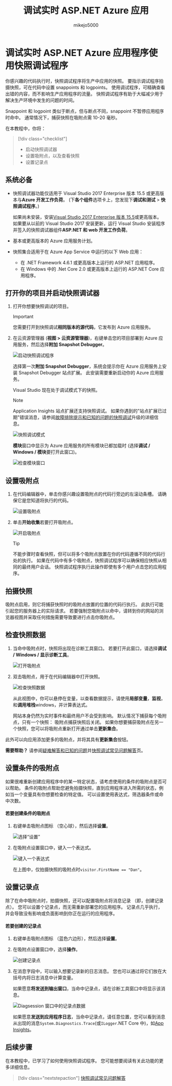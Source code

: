 ﻿---
title: 调试实时 ASP.NET Azure 应用
description: 了解如何设置吸附点和查看快照调试程序的快照。
ms.custom: mvc
ms.date: 03/16/2018
ms.technology: vs-ide-debug
ms.topic: conceptual
helpviewer_keywords:
- debugger
ms.assetid: adb22512-4d4d-40e5-9564-1af421b7087e
author: mikejo5000
ms.author: mikejo
manager: douge
ms.workload:
- aspnet
- azure
ms.openlocfilehash: d3dcc5390eac698f3c135c23d497073340bbd8b2
ms.sourcegitcommit: a205ff1b389fba1803acd32c54df7feb0ef7a203
ms.translationtype: MTE95
ms.contentlocale: zh-CN
ms.lasthandoff: 12/20/2018
ms.locfileid: "53648815"
---
# <a name="debug-live-aspnet-azure-apps-using-the-snapshot-debugger"></a>调试实时 ASP.NET Azure 应用程序使用快照调试程序

你感兴趣的代码执行时，快照调试程序将生产中应用的快照。 要指示调试程序拍摄快照，可在代码中设置 snappoints 和 logpoints。 使用调试程序，可精确查看出错的内容，而不影响生产应用程序的流量。 快照调试程序有助于大幅减少用于解决生产环境中发生的问题的时间。

Snappoint 和 logpoint 类似于断点，但与断点不同，snappoint 不暂停应用程序时命中。 通常情况下，捕获快照在吸附点需 10-20 毫秒。

在本教程中，你将：

> [!div class="checklist"]
> * 启动快照调试器
> * 设置吸附点，以及查看快照
> * 设置记录点

## <a name="prerequisites"></a>系统必备

* 快照调试器功能仅适用于 Visual Studio 2017 Enterprise 版本 15.5 或更高版本与**Azure 开发工作负荷**。 (下**各个组件**选项卡上，您发现下**调试和测试** > **快照调试程序**。)

    如果尚未安装，安装[Visual Studio 2017 Enterprise 版本 15.5](https://visualstudio.microsoft.com/downloads/?utm_medium=microsoft&utm_source=docs.microsoft.com&utm_campaign=button+cta&utm_content=download+vs2017)或更高版本。 如果要从以前的 Visual Studio 2017 安装更新，运行 Visual Studio 安装程序并签入的快照调试器组件**ASP.NET 和 web 开发工作负荷**。

* 基本或更高版本的 Azure 应用服务计划。

* 快照集合适用于在 Azure App Service 中运行的以下 Web 应用：

    * 在 .NET Framework 4.6.1 或更高版本上运行的 ASP.NET 应用程序。
    * 在 Windows 中的 .Net Core 2.0 或更高版本上运行的 ASP.NET Core 应用程序。

## <a name="open-your-project-and-start-the-snapshot-debugger"></a>打开你的项目并启动快照调试器

1. 打开你想要快照调试的项目。

    > [!IMPORTANT]
    > 您需要打开到快照调试**相同版本的源代码**，它发布到 Azure 应用服务。

1. 在云资源管理器 (**视图 > 云资源管理器**)，右键单击您的项目部署到 Azure 应用服务，然后选择**附加 Snapshot Debugger**。

   ![启动快照调试程序](../debugger/media/snapshot-launch.png)

    选择第一次**附加 Snapshot Debugger**，系统会提示你在 Azure 应用服务上安装 Snapshot Debugger 站点扩展。 此安装需要重新启动你的 Azure 应用服务。

   Visual Studio 现在处于调试模式下的快照。

    > [!NOTE]
    > Application Insights 站点扩展还支持快照调试。 如果你遇到的"站点扩展已过期"错误消息，请参阅[故障排除提示和已知的问题的快照调试](../debugger/debug-live-azure-apps-troubleshooting.md)升级的详细信息。

   ![快照调试模式](../debugger/media/snapshot-message.png)

   **模块**窗口中显示为 Azure 应用服务的所有模块已都加载时 (选择**调试 / Windows / 模块**要打开此窗口)。

   ![检查模块窗口](../debugger/media/snapshot-modules.png)

## <a name="set-a-snappoint"></a>设置吸附点

1. 在代码编辑器中，单击你感兴趣设置吸附点的代码行旁边的左滚动条槽。 请确保它是您知道将执行的代码。

   ![设置吸附点](../debugger/media/snapshot-set-snappoint.png)

2. 单击**开始收集**若要打开吸附点。

   ![开启吸附点](../debugger/media/snapshot-start-collection.png)

    > [!TIP]
    > 不能步骤时查看快照，但可以将多个吸附点放置在你的代码遵循不同的代码行处的执行。 如果在代码中有多个吸附点，快照调试程序可以确保相应快照从相同的最终用户会话。 快照调试程序执行此操作即使有多个用户点击您的应用程序。

## <a name="take-a-snapshot"></a>拍摄快照

吸附点启用，则它将捕获快照时的吸附点放置的位置的代码行执行。 此执行可能引起您的服务器上的实际请求。 若要强制您吸附点以命中，请转到你的网站的浏览器视图并采取任何措施需要导致要进行点击你吸附点。

## <a name="inspect-snapshot-data"></a>检查快照数据

1. 当命中吸附点时，快照将出现在诊断工具窗口。 若要打开此窗口，请选择**调试 / Windows / 显示诊断工具**。

   ![打开吸附点](../debugger/media/snapshot-diagsession-window.png)

1. 双击吸附点，用于在代码编辑器中打开快照。

   ![检查快照数据](../debugger/media/snapshot-inspect-data.png)

   从此视图中，你可以悬停在变量，以查看数据提示，请使用**局部变量**，**监视**，和**调用堆栈**windows，并计算表达式。

    网站本身仍然为实时事件和最终用户不会受到影响。 默认情况下捕获每个吸附点，只有一个快照： 吸附点捕获快照后关闭。 如果你想要捕获吸附点在另一个快照，您可以将吸附点重新打开通过单击**更新集合**。

此外可以向应用添加更多的吸附点，并将其具有**更新集合**按钮。

**需要帮助？** 请参阅[疑难解答和已知的问题](../debugger/debug-live-azure-apps-troubleshooting.md)并[快照调试常见问题解答](../debugger/debug-live-azure-apps-faq.md)页。

## <a name="set-a-conditional-snappoint"></a>设置条件的吸附点

如果很难重新创建应用程序中的某一特定状态，请考虑使用的条件的吸附点是否可以帮助。 条件的吸附点帮助您避免拍摄快照，直到应用程序进入所需的状态，例如当一个变量具有你想要检查的特定值。 可以设置使用表达式，筛选器条件或命中次数。

#### <a name="to-create-a-conditional-snappoint"></a>若要创建条件的吸附点

1. 右键单击吸附点图标 （空心球），然后选择**设置**。

   ![选择“设置”](../debugger/media/snapshot-snappoint-settings.png)

1. 在吸附点设置窗口中，键入一个表达式。

   ![键入一个表达式](../debugger/media/snapshot-snappoint-conditions.png)

   在上图中，仅拍摄快照的吸附点时`visitor.FirstName == "Dan"`。

## <a name="set-a-logpoint"></a>设置记录点

除了在命中吸附点时，拍摄快照，还可以配置吸附点将消息记录 （即，创建记录点）。 您可以设置个记录点，而无需重新部署您的应用程序。 记录点几乎执行，并会导致没有影响或负面影响到你正在运行的应用程序。

#### <a name="to-create-a-logpoint"></a>若要创建的记录点

1. 右键单击吸附点图标 （蓝色六边形），然后选择**设置**。

1. 在吸附点设置窗口中，选择**操作**。

    ![创建记录点](../debugger/media/snapshot-logpoint.png)

1. 在消息字段中，可以输入想要记录新的日志消息。 您也可以通过将它们放在大括号内将日志消息中计算变量。

    如果愿意**将发送到输出窗口**，当命中记录点，请在诊断工具窗口中将显示该消息。

    ![Diagsession 窗口中的记录点数据](../debugger/media/snapshot-logpoint-output.png)

    如果愿意**发送到应用程序日志**，当命中记录点，请任意位置，您可以看到消息从出现的消息`System.Diagnostics.Trace`(或`ILogger`.NET Core 中)，如[App Insights](/azure/application-insights/app-insights-asp-net-trace-logs)。

## <a name="next-steps"></a>后续步骤

在本教程中，已学习了如何使用快照调试程序。 您可能想要阅读有关此功能的更多详细信息。

> [!div class="nextstepaction"]
> [快照调试常见问题解答](../debugger/debug-live-azure-apps-faq.md)
